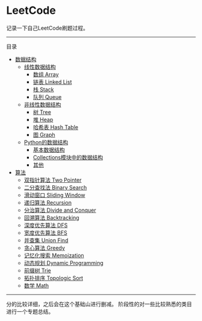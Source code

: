 # LeetCode
记录一下自己LeetCode刷题过程。

---
目录
* [数据结构](#数据结构)
  * [线性数据结构](#线性数据结构)
    * [数组 Array](#数组-array)
    * [链表 Linked List](#链表-linked-list)
    * [栈 Stack](#栈-stack)
    * [队列 Queue](#队列-queue)
  * [非线性数据结构](#非线性数据结构)
    * [树 Tree](#树-tree)
    * [堆 Heap](#堆-heap)
    * [哈希表 Hash Table](#哈希表-hash-table)
    * [图 Graph](#图-graph)
  * [Python的数据结构](#python的数据结构)
    * [基本数据结构](#基本数据结构)
    * [Collections模块中的数据结构](#collections模块中的数据结构)
    * [其他](#其他)
* [算法](#算法)
  * [双指针算法 Two Pointer](#双指针算法-two-pointer)
  * [二分查找法 Binary Search](#二分查找法-binary-search)
  * [滑动窗口 Sliding Window](#滑动窗口-sliding-window)
  * [递归算法 Recursion](#递归算法-recursion)
  * [分治算法 Divide and Conquer](#分治算法-divide-and-conquer)
  * [回溯算法 Backtracking](#回溯算法-backtracking)
  * [深度优先算法 DFS](#深度优先算法-dfs)
  * [宽度优先算法 BFS](#宽度优先算法-bfs)
  * [并查集 Union Find](#并查集-union-find)
  * [贪心算法 Greedy](#贪心算法-greedy)
  * [记忆化搜索 Memoization](#记忆化搜索-memoization)
  * [动态规划 Dynamic Programming](#动态规划-dynamic-programming)
  * [前缀树 Trie](#前缀树-trie)
  * [拓扑排序 Topologic Sort](#拓扑排序-topologic-sort)
  * [数学 Math](#数学-math)
--- 
分的比较详细，之后会在这个基础山进行删减。
阶段性的对一些比较熟悉的类目进行一个专题总结。
